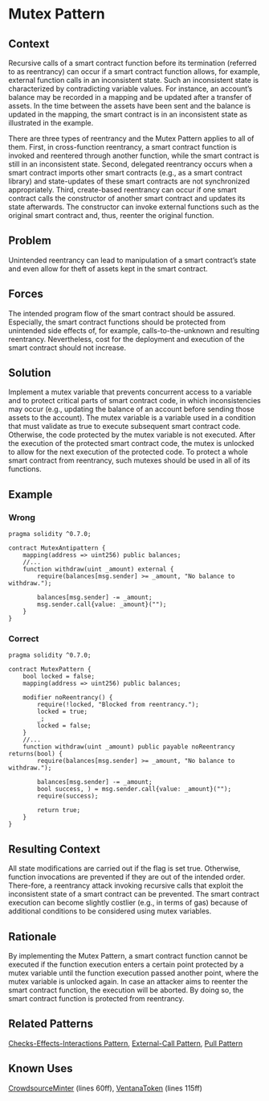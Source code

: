 # Mutex Pattern

## Context
Recursive calls of a smart contract function before its termination (referred to as reentrancy) can occur if a smart contract function allows, for example, external function calls in an inconsistent state. Such an inconsistent state is characterized by contradicting variable values. For instance, an account’s balance may be recorded in a mapping and be updated after a transfer of assets. In the time between the assets have been sent and the balance is updated in the mapping, the smart contract is in an inconsistent state as illustrated in the example.

There are three types of reentrancy and the Mutex Pattern applies to all of them. First, in cross-function reentrancy, a smart contract function is invoked and reentered through another function, while the smart contract is still in an inconsistent state. Second, delegated reentrancy occurs when a smart contract imports other smart contracts (e.g., as a smart contract library) and state-updates of these smart contracts are not synchronized appropriately. Third, create-based reentrancy can occur if one smart contract calls the constructor of another smart contract and updates its state afterwards. The constructor can invoke external functions such as the original smart contract and, thus, reenter the original function.

## Problem
Unintended reentrancy can lead to manipulation of a smart contract’s state and even allow for theft of assets kept in the smart contract.

## Forces
The intended program flow of the smart contract should be assured. Especially, the smart contract functions should be protected from unintended side effects of, for example, calls-to-the-unknown and resulting reentrancy. Nevertheless, cost for the deployment and execution of the smart contract should not increase.

## Solution
Implement a mutex variable that prevents concurrent access to a variable and to protect critical parts of smart contract code, in which inconsistencies may occur (e.g., updating the balance of an account before sending those assets to the account). The mutex variable is a variable used in a condition that must validate as true to execute subsequent smart contract code. Otherwise, the code protected by the mutex variable is not executed. After the execution of the protected smart contract code, the mutex is unlocked to allow for the next execution of the protected code. To protect a whole smart contract from reentrancy, such mutexes should be used in all of its functions.

## Example
### Wrong
```Solidity 
pragma solidity ^0.7.0;

contract MutexAntipattern {
    mapping(address => uint256) public balances;
    //...
    function withdraw(uint _amount) external {
        require(balances[msg.sender] >= _amount, "No balance to withdraw.");
        
        balances[msg.sender] -= _amount;
        msg.sender.call{value: _amount}("");
    }
}

```
### Correct
```Solidity 
pragma solidity ^0.7.0;

contract MutexPattern {
    bool locked = false;
    mapping(address => uint256) public balances;
    
    modifier noReentrancy() {
        require(!locked, "Blocked from reentrancy.");
        locked = true;
        _;
        locked = false;
    }
    //...
    function withdraw(uint _amount) public payable noReentrancy returns(bool) {
        require(balances[msg.sender] >= _amount, "No balance to withdraw.");
        
        balances[msg.sender] -= _amount;
        bool success, ) = msg.sender.call{value: _amount}("");
        require(success);

        return true;
    }
}

```
## Resulting Context
All state modifications are carried out if the flag is set true. Otherwise, function invocations are prevented if they are out of the intended order. There-fore, a reentrancy attack invoking recursive calls that exploit the inconsistent state of a smart contract can be prevented. The smart contract execution can become slightly costlier (e.g., in terms of gas) because of additional conditions to be considered using mutex variables.
## Rationale
By implementing the Mutex Pattern, a smart contract function cannot be executed if the function execution enters a certain point protected by a mutex variable until the function execution passed another point, where the mutex variable is unlocked again. In case an attacker aims to reenter the smart contract function, the execution will be aborted. By doing so, the smart contract function is protected from reentrancy.

## Related Patterns
[Checks-Effects-Interactions Pattern](/Idioms/Checks-Effects-Interactions%20Pattern/README.md#context), [External-Call Pattern](/Idioms/External-Call%20Pattern/README.md#context), [Pull Pattern](/Design%20Patterns/Pull%20Pattern/README.md#context)

## Known Uses
[CrowdsourceMinter](https://etherscan.io/address/0xDa2Cf810c5718135247628689D84F94c61B41d6A#code) (lines 60ff), [VentanaToken](https://etherscan.io/address/0x30CefBcb5C26A5B19a019092Ab8d09F8739c904F#code) (lines 115ff)
